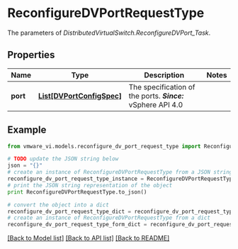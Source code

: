 # ReconfigureDVPortRequestType

The parameters of *DistributedVirtualSwitch.ReconfigureDVPort_Task*. 

## Properties
Name | Type | Description | Notes
------------ | ------------- | ------------- | -------------
**port** | [**List[DVPortConfigSpec]**](DVPortConfigSpec.md) | The specification of the ports.  ***Since:*** vSphere API 4.0  | 

## Example

```python
from vmware_vi.models.reconfigure_dv_port_request_type import ReconfigureDVPortRequestType

# TODO update the JSON string below
json = "{}"
# create an instance of ReconfigureDVPortRequestType from a JSON string
reconfigure_dv_port_request_type_instance = ReconfigureDVPortRequestType.from_json(json)
# print the JSON string representation of the object
print ReconfigureDVPortRequestType.to_json()

# convert the object into a dict
reconfigure_dv_port_request_type_dict = reconfigure_dv_port_request_type_instance.to_dict()
# create an instance of ReconfigureDVPortRequestType from a dict
reconfigure_dv_port_request_type_form_dict = reconfigure_dv_port_request_type.from_dict(reconfigure_dv_port_request_type_dict)
```
[[Back to Model list]](../README.md#documentation-for-models) [[Back to API list]](../README.md#documentation-for-api-endpoints) [[Back to README]](../README.md)


